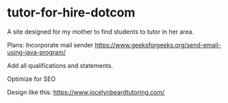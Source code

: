 # tutor-for-hire-dotcom

A site designed for my mother to find students to tutor in her area.

Plans:
Incorporate mail sender
https://www.geeksforgeeks.org/send-email-using-java-program/

Add all qualifications and statements.

Optimize for SEO

Design like this: https://www.jocelynbeardtutoring.com/
